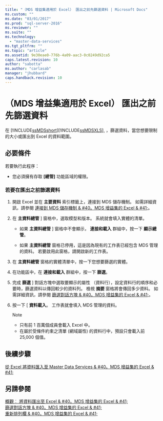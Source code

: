 ```yaml
---
title: "（MDS 增益集適用於 Excel） 匯出之前先篩選資料 | Microsoft Docs"
ms.custom: ""
ms.date: "03/01/2017"
ms.prod: "sql-server-2016"
ms.reviewer: ""
ms.suite: ""
ms.technology: 
  - "master-data-services"
ms.tgt_pltfrm: ""
ms.topic: "article"
ms.assetid: 9e30eae0-776b-4a09-aac3-0c0249d92ca5
caps.latest.revision: 10
author: "sabotta"
ms.author: "carlasab"
manager: "jhubbard"
caps.handback.revision: 10
---
```

# （MDS 增益集適用於 Excel） 匯出之前先篩選資料
  在 [!INCLUDE[ssMDSshort](../../includes/ssmdsshort-md.md)][!INCLUDE[ssMDSXLS](../../includes/ssmdsxls-md.md)], ，篩選資料，當您想要限制的大小或匯出到 Excel 的資料範圍。  
  
## 必要條件  
 若要執行此程序：  
  
-   您必須擁有存取 **[總管]** 功能區域的權限。  
  
### 若要在匯出之前篩選資料  
  
1.  開啟 Excel 並在 **主要資料** 索引標籤上，連接到 MDS 儲存機制。 如需詳細資訊，請參閱 [連接到 MDS 儲存機制 & #40。MDS 增益集的 Excel & #41;](../../master-data-services/microsoft-excel-add-in/connect-to-an-mds-repository-mds-add-in-for-excel.md)。  
  
2.  在 **主資料總管** ] 窗格中，選取模型和版本。 系統就會填入實體的清單。  
  
    -   如果 **主資料總管** ] 窗格中不會顯示， **連接和載入** 群組中，按一下 **顯示總管**。  
  
    -   如果 **主資料總管** 窗格已停用，這是因為現有的工作表已經包含 MDS 管理的資料。 若要啟用此窗格，請開啟新的工作表。  
  
3.  在 **主資料總管** 窗格的實體清單中，按一下您想要篩選的實體。  
  
4.  在功能區中，在 **連接和載入** 群組中，按一下 **篩選**。  
  
5.  完成 **篩選** ] 對話方塊中選取要顯示的屬性 （資料行），設定資料行的順序和必要時，篩選資料以傳回較少的資料列。 檢視 **摘要** 窗格將會傳回多少資料。 如需詳細資訊，請參閱 [篩選對話方塊 & #40。MDS 增益集的 Excel & #41;](../../master-data-services/microsoft-excel-add-in/filter-dialog-box-mds-add-in-for-excel.md)。  
  
6.  按一下 [ **資料載入**。 工作表就會填入 MDS 管理的資料。  
  
    > [!NOTE]  
    >  -   只有前 1 百萬個成員會載入 Excel 中。  
    > -   在屬於受條件約束之清單 (網域屬性) 的資料行中，預設只會載入前 25,000 個值。  
  
## 後續步驟  
 [從 Excel 將資料匯入至 Master Data Services & #40。MDS 增益集的 Excel & #41;](../../master-data-services/microsoft-excel-add-in/import-data-from-excel-to-master-data-services-mds-add-in-for-excel.md)  
  
## 另請參閱  
 [概觀︰ 將資料匯出至 Excel & #40。MDS 增益集的 Excel & #41;](../../master-data-services/microsoft-excel-add-in/overview-exporting-data-to-excel-mds-add-in-for-excel.md)   
 [篩選對話方塊 & #40。MDS 增益集的 Excel & #41;](../../master-data-services/microsoft-excel-add-in/filter-dialog-box-mds-add-in-for-excel.md)   
 [重新排列欄 & #40。MDS 增益集的 Excel & #41;](../../master-data-services/microsoft-excel-add-in/reorder-columns-mds-add-in-for-excel.md)  
  
  